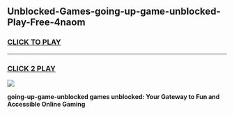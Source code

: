
## Unblocked-Games-going-up-game-unblocked-Play-Free-4naom
<h3>
<a href="https://premium76.site?title=going-up-game-unblocked&ref=17A">CLICK TO PLAY</a></h3>
<hr>

<h3>
<a href="https://premium76.site?title=going-up-game-unblocked&ref=17A">CLICK 2 PLAY</a>
  
</h3>

<a href="https://premium76.site?title=going-up-game-unblocked&ref=17A"><img src="https://clearcache.store/games.png"></a>


**going-up-game-unblocked games unblocked: Your Gateway to Fun and Accessible Online Gaming**
